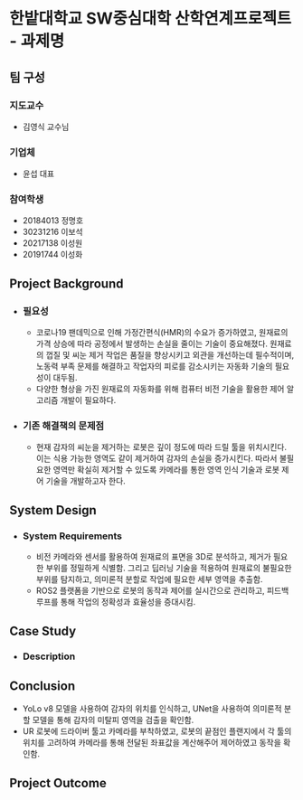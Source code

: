 # 한밭대학교 SW중심대학 산학연계프로젝트 - 과제명

## **팀 구성**
### 지도교수
 - 김영식 교수님

### 기업체 
 - 윤섭 대표

### 참여학생
 - 20184013 정명호
 - 30231216 이보석
 - 20217138 이성원
 - 20191744 이성화

## Project Background
- ### 필요성
  - 코로나19 팬데믹으로 인해 가정간편식(HMR)의 수요가 증가하였고, 원재료의 가격 상승에 따라 공정에서 발생하는 손실을 줄이는 기술이 중요해졌다. 원재료의 껍질 및 씨눈 제거 작업은 품질을 향상시키고 외관을 개선하는데 필수적이며, 노동력 부족 문제를 해결하고 작업자의 피로를 감소시키는 자동화 기술의 필요성이 대두됨.
  - 다양한 형상을 가진 원재료의 자동화를 위해 컴퓨터 비전 기술을 활용한 제어 알고리즘 개발이 필요하다.
- ### 기존 해결책의 문제점
  - 현재 감자의 씨눈을 제거하는 로봇은 깊이 정도에 따라 드릴 툴을 위치시킨다. 이는 식용 가능한 영역도 같이 제거하여 감자의 손실을 증가시킨다. 따라서 불필요한 영역만 확실히 제거할 수 있도록 카메라를 통한 영역 인식 기술과 로봇 제어 기술을 개발하고자 한다.
  
## System Design
  - ### System Requirements
    - 비전 카메라와 센서를 활용하여 원재료의 표면을 3D로 분석하고, 제거가 필요한 부위를 정밀하게 식별함. 그리고 딥러닝 기술을 적용하여 원재료의 불필요한 부위를 탐지하고, 의미론적 분할로 작업에 필요한 세부 영역을 추출함.
    - ROS2 플랫폼을 기반으로 로봇의 동작과 제어를 실시간으로 관리하고, 피드백 루프를 통해 작업의 정확성과 효율성을 증대시킴.
    

## Case Study
  - ### Description
  
## Conclusion
  - YoLo v8 모델을 사용하여 감자의 위치를 인식하고, UNet을 사용하여 의미론적 분할 모델을 통해 감자의 미탈피 영역을 검출을 확인함.
  - UR 로봇에 드라이버 툴고 카메라를 부착하였고, 로봇의 끝점인 플랜지에서 각 툴의 위치를 고려하여 카메라를 통해 전달된 좌표값을 계산해주어 제어하였고 동작을 확인함.
  
## Project Outcome

